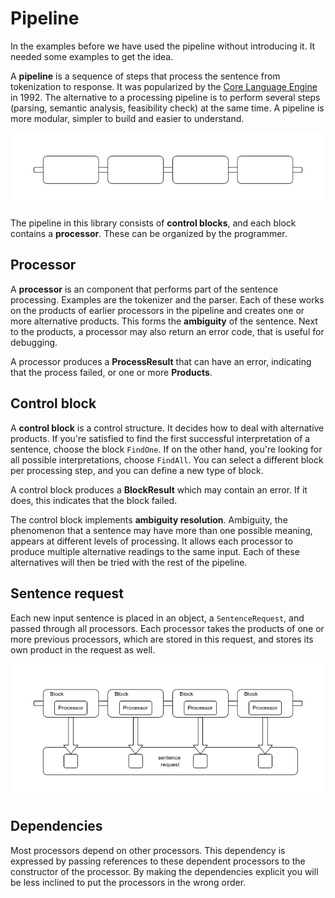 # Pipeline

In the examples before we have used the pipeline without introducing it. It needed some examples to get the idea.

A __pipeline__ is a sequence of steps that process the sentence from tokenization to response. It was popularized by the [Core Language Engine](https://mitpress.mit.edu/9780262512091/the-core-language-engine/) in 1992. The alternative to a processing pipeline is to perform several steps (parsing, semantic analysis, feasibility check) at the same time. A pipeline is more modular, simpler to build and easier to understand.

![Pipeline](../images/pipeline.drawio.png)

The pipeline in this library consists of __control blocks__, and each block contains a __processor__. These can be organized by the programmer.

## Processor

A __processor__ is an component that performs part of the sentence processing. Examples are the tokenizer and the parser. Each of these works on the products of earlier processors in the pipeline and creates one or more alternative products. This forms the __ambiguity__ of the sentence. Next to the products, a processor may also return an error code, that is useful for debugging.

A processor produces a __ProcessResult__ that can have an error, indicating that the process failed, or one or more __Products__.

## Control block

A __control block__ is a control structure. It decides how to deal with alternative products. If you're satisfied to find the first successful interpretation of a sentence, choose the block `FindOne`. If on the other hand, you're looking for all possible interpretations, choose `FindAll`. You can select a different block per processing step, and you can define a new type of block.

A control block produces a __BlockResult__ which may contain an error. If it does, this indicates that the block failed.

The control block implements __ambiguity resolution__. Ambiguity, the phenomenon that a sentence may have more than one possible meaning, appears at different levels of processing. It allows each processor to produce multiple alternative readings to the same input. Each of these alternatives will then be tried with the rest of the pipeline.

## Sentence request

Each new input sentence is placed in an object, a `SentenceRequest`, and passed through all processors. Each processor takes the products of one or more previous processors, which are stored in this request, and stores its own product in the request as well.

![Pipeline](../images/pipeline-request.drawio.png)

## Dependencies

Most processors depend on other processors. This dependency is expressed by passing references to these dependent processors to the constructor of the processor. By making the dependencies explicit you will be less inclined to put the processors in the wrong order.
